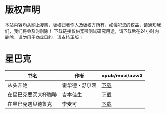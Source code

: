 # 版权声明

本站内容均从网上搜集，版权归著作人及版权方所有，如侵犯您的权益，请通知我们，我们将会及时删除！ 下载链接仅供宽带测试研究用途，请下载后在24小时内删除，请勿用于商业目的。请支持正版！

# 星巴克

| 书名 | 作者 | epub/mobi/azw3 |
| --- | --- | --- |
| 从头开始 | 霍华德・舒尔茨 | [下载](https://url89.ctfile.com/f/31084289-1375512121-a7c05d?p=8866) |
| 在星巴克要买大杯咖啡 | 吉本佳生 | [下载](https://url89.ctfile.com/f/31084289-1357011169-86f7ad?p=8866) |
| 在星巴克遇见德鲁克 | 李麦可 | [下载](https://url89.ctfile.com/f/31084289-1357011139-8f0e63?p=8866) |
